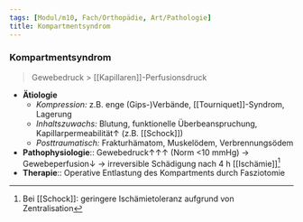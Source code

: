 ```yaml
---
tags: [Modul/m10, Fach/Orthopädie, Art/Pathologie]
title: Kompartmentsyndrom
---
```

### Kompartmentsyndrom
> Gewebedruck > [[Kapillaren]]-Perfusionsdruck
- **Ätiologie**
    - *Kompression:* z.B. enge (Gips-)Verbände, [[Tourniquet]]-Syndrom, Lagerung
    - *Inhaltszuwachs:* Blutung, funktionelle Überbeanspruchung, Kapillarpermeabilität↑ (z.B. [[Schock]])
	- *Posttraumatisch:* Frakturhämatom, Muskelödem, Verbrennungsödem
- **Pathophysiologie**:: Gewebedruck↑↑↑ (Norm <10 mmHg) → Gewebeperfusion↓ → irreversible Schädigung nach 4 h [[Ischämie]][^1] 
- **Therapie**:: Operative Entlastung des Kompartments durch Fasziotomie


[^1]: Bei [[Schock]]: geringere Ischämietoleranz aufgrund von Zentralisation